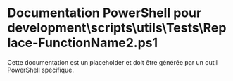 # Documentation PowerShell pour development\scripts\utils\Tests\Replace-FunctionName2.ps1

Cette documentation est un placeholder et doit être générée par un outil PowerShell spécifique.
